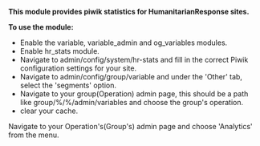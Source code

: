 **This module provides piwik statistics for HumanitarianResponse sites.**

**To use the module:**

* Enable the variable, variable_admin and og_variables modules.
* Enable hr_stats module.
* Navigate to admin/config/system/hr-stats and fill in the correct Piwik configuration settings for your site.
* Navigate to admin/config/group/variable and under the 'Other' tab, select the 'segments' option.
* Navigate to your group(Operation) admin page, this should be a path like group/%/%/admin/variables and choose the group's operation.
* clear your cache.

Navigate to your Operation's(Group's) admin page and choose 'Analytics' from the menu.

